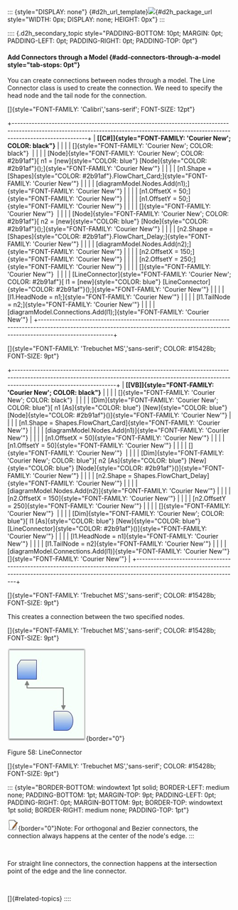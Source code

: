 ::: {style="DISPLAY: none"}
[](ms-xhelp:///?Id=d2h_url_template){#d2h_url_template}![](!package_url!){#d2h_package_url style="WIDTH: 0px; DISPLAY: none; HEIGHT: 0px"}
:::

:::: {.d2h_secondary_topic style="PADDING-BOTTOM: 10pt; MARGIN: 0pt; PADDING-LEFT: 0pt; PADDING-RIGHT: 0pt; PADDING-TOP: 0pt"}
#### Add Connectors through a Model {#add-connectors-through-a-model style="tab-stops: 0pt"}

You can create connections between nodes through a model. The Line Connector class is used to create the connection. We need to specify the head node and the tail node for the connection.

[]{style="FONT-FAMILY: 'Calibri','sans-serif'; FONT-SIZE: 12pt"} 

+--------------------------------------------------------------------------------------------------------------------------------------------------------------------------------------+
| **[\[C#\]]{style="FONT-FAMILY: 'Courier New'; COLOR: black"}**                                                                                                                       |
|                                                                                                                                                                                      |
| []{style="FONT-FAMILY: 'Courier New'; COLOR: black"}                                                                                                                                 |
|                                                                                                                                                                                      |
| [Node]{style="FONT-FAMILY: 'Courier New'; COLOR: #2b91af"}[ n1 = [new]{style="COLOR: blue"} [Node]{style="COLOR: #2b91af"}();]{style="FONT-FAMILY: 'Courier New'"}                   |
|                                                                                                                                                                                      |
| [n1.Shape = [Shapes]{style="COLOR: #2b91af"}.FlowChart_Card;]{style="FONT-FAMILY: 'Courier New'"}                                                                                    |
|                                                                                                                                                                                      |
| [diagramModel.Nodes.Add(n1);]{style="FONT-FAMILY: 'Courier New'"}                                                                                                                    |
|                                                                                                                                                                                      |
| [n1.OffsetX = 50;]{style="FONT-FAMILY: 'Courier New'"}                                                                                                                               |
|                                                                                                                                                                                      |
| [n1.OffsetY = 50;]{style="FONT-FAMILY: 'Courier New'"}                                                                                                                               |
|                                                                                                                                                                                      |
| []{style="FONT-FAMILY: 'Courier New'"}                                                                                                                                               |
|                                                                                                                                                                                      |
| [Node]{style="FONT-FAMILY: 'Courier New'; COLOR: #2b91af"}[ n2 = [new]{style="COLOR: blue"} [Node]{style="COLOR: #2b91af"}();]{style="FONT-FAMILY: 'Courier New'"}                   |
|                                                                                                                                                                                      |
| [n2.Shape = [Shapes]{style="COLOR: #2b91af"}.FlowChart_Delay;]{style="FONT-FAMILY: 'Courier New'"}                                                                                   |
|                                                                                                                                                                                      |
| [diagramModel.Nodes.Add(n2);]{style="FONT-FAMILY: 'Courier New'"}                                                                                                                    |
|                                                                                                                                                                                      |
| [n2.OffsetX = 150;]{style="FONT-FAMILY: 'Courier New'"}                                                                                                                              |
|                                                                                                                                                                                      |
| [n2.OffsetY = 250;]{style="FONT-FAMILY: 'Courier New'"}                                                                                                                              |
|                                                                                                                                                                                      |
| []{style="FONT-FAMILY: 'Courier New'"}                                                                                                                                               |
|                                                                                                                                                                                      |
| [LineConnector]{style="FONT-FAMILY: 'Courier New'; COLOR: #2b91af"}[ l1 = [new]{style="COLOR: blue"} [LineConnector]{style="COLOR: #2b91af"}();]{style="FONT-FAMILY: 'Courier New'"} |
|                                                                                                                                                                                      |
| [l1.HeadNode = n1;]{style="FONT-FAMILY: 'Courier New'"}                                                                                                                              |
|                                                                                                                                                                                      |
| [l1.TailNode = n2;]{style="FONT-FAMILY: 'Courier New'"}                                                                                                                              |
|                                                                                                                                                                                      |
| [diagramModel.Connections.Add(l1);]{style="FONT-FAMILY: 'Courier New'"}                                                                                                              |
+--------------------------------------------------------------------------------------------------------------------------------------------------------------------------------------+

[]{style="FONT-FAMILY: 'Trebuchet MS','sans-serif'; COLOR: #15428b; FONT-SIZE: 9pt"} 

+------------------------------------------------------------------------------------------------------------------------------------------------------------------------------------------------+
| **[\[VB\]]{style="FONT-FAMILY: 'Courier New'; COLOR: black"}**                                                                                                                                 |
|                                                                                                                                                                                                |
| []{style="FONT-FAMILY: 'Courier New'; COLOR: black"}                                                                                                                                           |
|                                                                                                                                                                                                |
| [Dim]{style="FONT-FAMILY: 'Courier New'; COLOR: blue"}[ n1 [As]{style="COLOR: blue"} [New]{style="COLOR: blue"} [Node]{style="COLOR: #2b91af"}()]{style="FONT-FAMILY: 'Courier New'"}          |
|                                                                                                                                                                                                |
| [n1.Shape = Shapes.FlowChart_Card]{style="FONT-FAMILY: 'Courier New'"}                                                                                                                         |
|                                                                                                                                                                                                |
| [diagramModel.Nodes.Add(n1)]{style="FONT-FAMILY: 'Courier New'"}                                                                                                                               |
|                                                                                                                                                                                                |
| [n1.OffsetX = 50]{style="FONT-FAMILY: 'Courier New'"}                                                                                                                                          |
|                                                                                                                                                                                                |
| [n1.OffsetY = 50]{style="FONT-FAMILY: 'Courier New'"}                                                                                                                                          |
|                                                                                                                                                                                                |
| []{style="FONT-FAMILY: 'Courier New'"}                                                                                                                                                         |
|                                                                                                                                                                                                |
| [Dim]{style="FONT-FAMILY: 'Courier New'; COLOR: blue"}[ n2 [As]{style="COLOR: blue"} [New]{style="COLOR: blue"} [Node]{style="COLOR: #2b91af"}()]{style="FONT-FAMILY: 'Courier New'"}          |
|                                                                                                                                                                                                |
| [n2.Shape = Shapes.FlowChart_Delay]{style="FONT-FAMILY: 'Courier New'"}                                                                                                                        |
|                                                                                                                                                                                                |
| [diagramModel.Nodes.Add(n2)]{style="FONT-FAMILY: 'Courier New'"}                                                                                                                               |
|                                                                                                                                                                                                |
| [n2.OffsetX = 150]{style="FONT-FAMILY: 'Courier New'"}                                                                                                                                         |
|                                                                                                                                                                                                |
| [n2.OffsetY = 250]{style="FONT-FAMILY: 'Courier New'"}                                                                                                                                         |
|                                                                                                                                                                                                |
| []{style="FONT-FAMILY: 'Courier New'"}                                                                                                                                                         |
|                                                                                                                                                                                                |
| [Dim]{style="FONT-FAMILY: 'Courier New'; COLOR: blue"}[ l1 [As]{style="COLOR: blue"} [New]{style="COLOR: blue"} [LineConnector]{style="COLOR: #2b91af"}()]{style="FONT-FAMILY: 'Courier New'"} |
|                                                                                                                                                                                                |
| [l1.HeadNode = n1]{style="FONT-FAMILY: 'Courier New'"}                                                                                                                                         |
|                                                                                                                                                                                                |
| [l1.TailNode = n2]{style="FONT-FAMILY: 'Courier New'"}                                                                                                                                         |
|                                                                                                                                                                                                |
| [diagramModel.Connections.Add(l1)]{style="FONT-FAMILY: 'Courier New'"}[]{style="FONT-FAMILY: 'Courier New'"}                                                                                   |
+------------------------------------------------------------------------------------------------------------------------------------------------------------------------------------------------+

[]{style="FONT-FAMILY: 'Trebuchet MS','sans-serif'; COLOR: #15428b; FONT-SIZE: 9pt"} 

This creates a connection between the two specified nodes.

[]{style="FONT-FAMILY: 'Trebuchet MS','sans-serif'; COLOR: #15428b; FONT-SIZE: 9pt"} 

![](ImagesExt/image82_63.jpg){border="0"}

Figure 58: LineConnector

[]{style="FONT-FAMILY: 'Trebuchet MS','sans-serif'; COLOR: #15428b; FONT-SIZE: 9pt"} 

::: {style="BORDER-BOTTOM: windowtext 1pt solid; BORDER-LEFT: medium none; PADDING-BOTTOM: 1pt; MARGIN-TOP: 9pt; PADDING-LEFT: 0pt; PADDING-RIGHT: 0pt; MARGIN-BOTTOM: 9pt; BORDER-TOP: windowtext 1pt solid; BORDER-RIGHT: medium none; PADDING-TOP: 1pt"}
 

![](ImagesExt/image82_8.jpg){border="0"}Note: For orthogonal and Bezier connectors, the connection always happens at the center of the node\'s edge.
:::

 

For straight line connectors, the connection happens at the intersection point of the edge and the line connector.

 

[]{#related-topics}
::::
